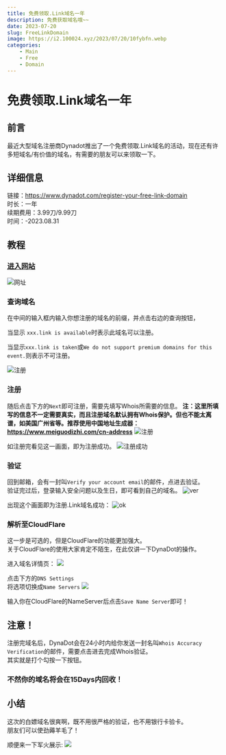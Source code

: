 ```yaml
---
title: 免费领取.Link域名一年
description: 免费获取域名哦~~
date: 2023-07-20
slug: FreeLinkDomain
image: https://i2.100024.xyz/2023/07/20/10fybfn.webp
categories:
    - Main
    - Free
    - Domain
---
```

# 免费领取.Link域名一年
## 前言
最近大型域名注册商Dynadot推出了一个免费领取.Link域名的活动，现在还有许多短域名/有价值的域名，有需要的朋友可以来领取一下。

## 详细信息
链接：<https://www.dynadot.com/register-your-free-link-domain> \
时长：一年 \
续期费用：3.99刀/9.99刀 \
时间：-2023.08.31

## 教程
### [进入网站](https://www.dynadot.com/register-your-free-link-domain) 
![网址](https://i2.100024.xyz/2023/07/20/10fybfn.webp)

### 查询域名
在中间的输入框内输入你想注册的域名的前缀，并点击右边的查询按钮，

当显示
`xxx.link is available`时表示此域名可以注册。

当显示`xxx.link is taken`或`We do not support premium domains for this event.`则表示不可注册。

![注册](https://i2.100024.xyz/2023/07/20/10k19qa.webp)

### 注册
随后点击下方的`Next`即可注册，需要先填写Whois所需要的信息。
**注：这里所填写的信息不一定需要真实，而且注册域名默认拥有Whois保护。但也不能太离谱，如美国广州省等。推荐使用中国地址生成器：<https://www.meiguodizhi.com/cn-address>**
![注册](https://i2.100024.xyz/2023/07/20/10p7dv2.webp)

如注册完看见这一画面，即为注册成功。
![注册成功](https://i2.100024.xyz/2023/07/20/10umv5s.webp)

### 验证
回到邮箱，会有一封叫`Verify your account email`的邮件，点进去验证。\
验证完过后，登录输入安全问题以及生日，即可看到自己的域名。
![ver](https://i2.100024.xyz/2023/07/21/iqbdao.webp)

出现这个画面即为注册.Link域名成功：
![ok](https://i2.100024.xyz/2023/07/21/irh8ju.webp)

### 解析至CloudFlare
这一步是可选的，但是CloudFlare的功能更加强大。\
关于CloudFlare的使用大家肯定不陌生，在此仅讲一下DynaDot的操作。

进入域名详情页：
![](https://i2.100024.xyz/2023/07/21/itrq36.webp)

点击下方的`DNS Settings`\
将选项切换成`Name Servers`
![](https://i2.100024.xyz/2023/07/21/iuz8z1.webp)

输入你在CloudFlare的NameServer后点击`Save Name Server`即可！

## 注意！
注册完域名后，DynaDot会在24小时内给你发送一封名叫`Whois Accuracy Verification`的邮件，需要点击进去完成Whois验证。\
其实就是打个勾按一下按钮。
### 不然你的域名将会在15Days内回收！ ###

## 小结
这次的白嫖域名很爽啊，既不用很严格的验证，也不用银行卡验卡。\
朋友们可以使劲薅羊毛了！

顺便来一下军火展示:
![](https://i2.100024.xyz/2023/07/21/iyloee.webp)